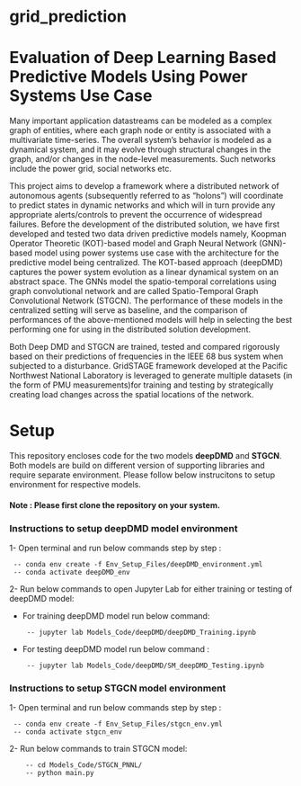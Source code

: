 # grid_prediction

# Evaluation of Deep Learning Based Predictive Models Using Power Systems Use Case

Many important application datastreams can be modeled as a complex graph of entities, where each graph node or entity is associated with a multivariate time-series. The overall system’s behavior is modeled as a dynamical system, and it may evolve through structural changes in the graph, and/or changes in the node-level measurements. Such networks include the power grid, social networks etc. 

This project aims to develop a framework where a distributed network of autonomous agents (subsequently referred to as “holons”) will coordinate to predict states in dynamic networks and which will in turn provide any appropriate alerts/controls to prevent the occurrence of widespread failures. Before the development of the distributed solution, we have first developed and tested two data driven predictive models namely, Koopman Operator Theoretic (KOT)-based model and Graph Neural Network (GNN)-based model using power systems use case with the architecture for the predictive model being centralized. The KOT-based approach (deepDMD) captures the power system evolution as a linear dynamical system on an abstract space. The GNNs model the spatio-temporal correlations using graph convolutional network and are called Spatio-Temporal Graph Convolutional Network (STGCN). The performance of these models in the centralized setting will serve as baseline, and the comparison of performances of the above-mentioned models will help in selecting the best performing one for using in the distributed solution development. 

Both Deep DMD and STGCN  are  trained,  tested  and  compared  rigorously based  on  their  predictions  of  frequencies  in  the  IEEE  68  bus system when subjected to a disturbance. GridSTAGE framework developed at the Pacific Northwest National Laboratory is leveraged to generate multiple datasets (in the form of PMU measurements)for  training  and  testing  by  strategically  creating  load  changes across   the   spatial   locations   of   the   network.   



# Setup

This repository encloses code for the two models **deepDMD** and **STGCN**. Both models are build on different version of supporting libraries and require separate environment. Please follow below instrucitons to setup environment for respective models.

#### Note : Please first clone the repository on your system.

### Instructions to setup deepDMD model environment

1- Open terminal and run below commands step by step :
	 
	 -- conda env create -f Env_Setup_Files/deepDMD_environment.yml  
	 -- conda activate deepDMD_env 

2- Run below commands to open Jupyter Lab for either training or testing of deepDMD model:

 - For training deepDMD model run below command: 
		
		-- jupyter lab Models_Code/deepDMD/deepDMD_Training.ipynb

 - For testing deepDMD model run below command : 
		
		-- jupyter lab Models_Code/deepDMD/SM_deepDMD_Testing.ipynb

### Instructions to setup STGCN model environment


1- Open terminal and run below commands step by step :
	 
	 -- conda env create -f Env_Setup_Files/stgcn_env.yml  
	 -- conda activate stgcn_env

2- Run below commands to train STGCN model:
			
		-- cd Models_Code/STGCN_PNNL/
		-- python main.py 
